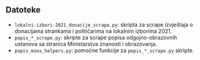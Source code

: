## Datoteke

- `lokalni-izbori-2021_donacije_scrape.py`: skripta za scrape izvještaja o donacijama
strankama i političarima na lokalnim izborima 2021.
- `popis_*_scrape.py`: skripte za scrape popisa odgojno-obrazovnih ustanova sa stranica
Ministarstva znanosti i obrazovanja.
- `popis_mzos_helpers.py`: pomoćne funkcije za `popis_*_scrape.py` skripte.
